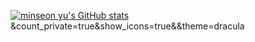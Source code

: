 [![minseon yu's GitHub stats](https://github-readme-stats.vercel.app/api?username=heeDevUniq)](https://github.com/heeDevUniq/github-readme-stats)&count_private=true&show_icons=true&&theme=dracula
